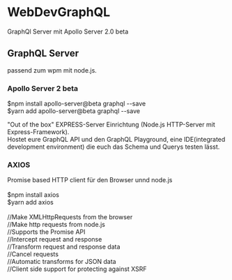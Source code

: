 # WebDevGraphQL
GraphQl Server mit Apollo Server 2.0 beta

<h2>GraphQL Server</h2>

passend zum wpm mit node.js.

<h3>Apollo Server 2 beta</h3>

$npm install apollo-server@beta graphql --save </br>
$yarn add apollo-server@beta graphql --save

"Out of the box" EXPRESS-Server Einrichtung
(Node.js HTTP-Server mit Express-Framework). </br>
Hostet eure GraphQL API und den GraphQL Playground, 
eine IDE(integrated development environment) die euch das Schema und Querys testen lässt. 

<h3>AXIOS</h3>
Promise based HTTP client für den Browser unnd node.js
</br></br>
$npm install axios</br>
$yarn add axios</br>
</br>
//Make XMLHttpRequests from the browser </br>
//Make http requests from node.js</br>
//Supports the Promise API</br>
//Intercept request and response</br>
//Transform request and response data</br>
//Cancel requests</br>
//Automatic transforms for JSON data</br>
//Client side support for protecting against XSRF
